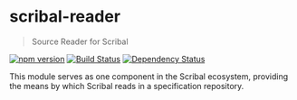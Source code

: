 # scribal-reader

> Source Reader for Scribal

[![npm version](https://badge.fury.io/js/scribal-reader.svg)](https://badge.fury.io/js/scribal-reader)
[![Build Status](https://travis-ci.org/jeffnyman/scribal-reader.svg?branch=master)](https://travis-ci.org/jeffnyman/scribal-reader)
[![Dependency Status](https://david-dm.org/jeffnyman/scribal-reader.svg)](https://david-dm.org/jeffnyman/scribal-reader)

This module serves as one component in the Scribal ecosystem, providing the means by which Scribal reads in a specification repository.

